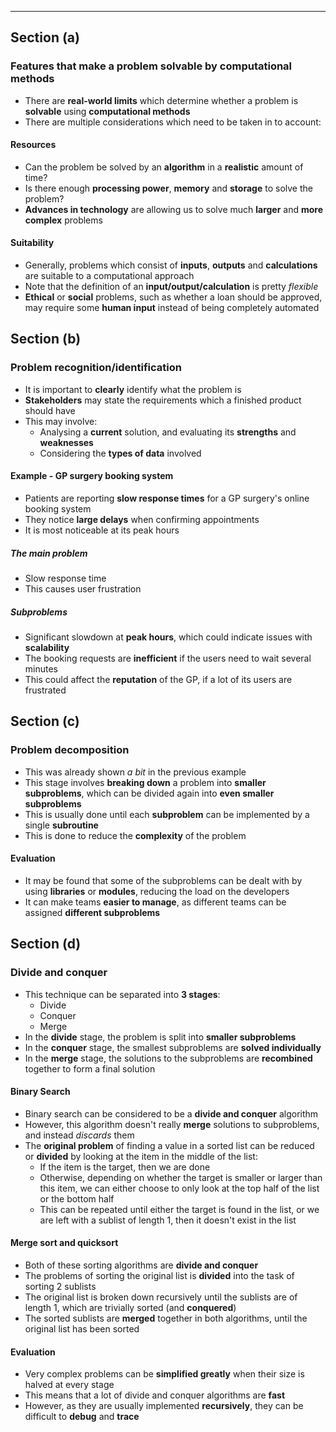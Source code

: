 ***
## Section (a)

### Features that make a problem solvable by computational methods
- There are **real-world limits** which determine whether a problem is **solvable** using **computational methods**
- There are multiple considerations which need to be taken in to account:

#### Resources
- Can the problem be solved by an **algorithm** in a **realistic** amount of time?
- Is there enough **processing power**, **memory** and **storage** to solve the problem?
- **Advances in technology** are allowing us to solve much **larger** and **more complex** problems 

#### Suitability
- Generally, problems which consist of **inputs**, **outputs** and **calculations** are suitable to a computational approach
- Note that the definition of an **input/output/calculation** is pretty *flexible*
- **Ethical** or **social** problems, such as whether a loan should be approved, may require some **human input** instead of being completely automated

## Section (b)

### Problem recognition/identification
- It is important to **clearly** identify what the problem is
- **Stakeholders** may state the requirements which a finished product should have
- This may involve:
	- Analysing a **current** solution, and evaluating its **strengths** and **weaknesses**
	- Considering the **types of data** involved

#### Example - GP surgery booking system
- Patients are reporting **slow response times** for a GP surgery's online booking system
- They notice **large delays** when confirming appointments
- It is most noticeable at its peak hours
##### The main problem
- Slow response time
- This causes user frustration
##### Subproblems
- Significant slowdown at **peak hours**, which could indicate issues with **scalability**
- The booking requests are **inefficient** if the users need to wait several minutes
- This could affect the **reputation** of the GP, if a lot of its users are frustrated

## Section (c)

### Problem decomposition
- This was already shown *a bit* in the previous example
- This stage involves **breaking down** a problem into **smaller subproblems**, which can be divided again into **even smaller subproblems**
- This is usually done until each **subproblem** can be implemented by a single **subroutine**
- This is done to reduce the **complexity** of the problem

#### Evaluation
- It may be found that some of the subproblems can be dealt with by using **libraries** or **modules**, reducing the load on the developers
- It can make teams **easier to manage**, as different teams can be assigned **different subproblems**

## Section (d)

### Divide and conquer
- This technique can be separated into **3 stages**:
	- Divide
	- Conquer
	- Merge
- In the **divide** stage, the problem is split into **smaller subproblems**
- In the **conquer** stage, the smallest subproblems are **solved individually**
- In the **merge** stage, the solutions to the subproblems are **recombined** together to form a final solution

#### Binary Search
- Binary search can be considered to be a **divide and conquer** algorithm
- However, this algorithm doesn't really **merge** solutions to subproblems, and instead *discards* them
- The **original problem** of finding a value in a sorted list can be reduced or **divided** by looking at the item in the middle of the list:
	- If the item is the target, then we are done
	- Otherwise, depending on whether the target is smaller or larger than this item, we can either choose to only look at the top half of the list or the bottom half
	- This can be repeated until either the target is found in the list, or we are left with a sublist of length 1, then it doesn't exist in the list

#### Merge sort and quicksort
- Both of these sorting algorithms are **divide and conquer**
- The problems of sorting the original list is **divided** into the task of sorting 2 sublists
- The original list is broken down recursively until the sublists are of length 1, which are trivially sorted (and **conquered**)
- The sorted sublists are **merged** together in both algorithms, until the original list has been sorted

#### Evaluation
- Very complex problems can be **simplified greatly** when their size is halved at every stage
- This means that a lot of divide and conquer algorithms are **fast**
- However, as they are usually implemented **recursively**, they can be difficult to **debug** and **trace** 
